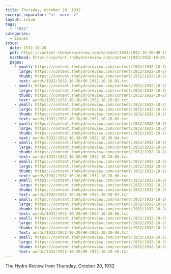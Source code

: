 ```yaml
---
title: Thursday, October 20, 1932
excerpt_separator: "<!--more-->"
layout: issue
tags:
  - "1932"
categories:
  - issues
issue:
  date: 1932-10-20
  pdf: https://content.thehydroreview.com/content/1932/1932-10-20/HR-1932-10-20.pdf
  masthead: https://content.thehydroreview.com/content/1932/1932-10-20/masthead/HR-1932-10-20.jpg
  pages:
    - small: https://content.thehydroreview.com/content/1932/1932-10-20/small/HR-1932-10-20-01.jpg
      large: https://content.thehydroreview.com/content/1932/1932-10-20/large/HR-1932-10-20-01.jpg
      thumb: https://content.thehydroreview.com/content/1932/1932-10-20/thumbnails/HR-1932-10-20-01.jpg
      text: words/1932/1932-10-20/HR-1932-10-20-01.txt
    - small: https://content.thehydroreview.com/content/1932/1932-10-20/small/HR-1932-10-20-02.jpg
      large: https://content.thehydroreview.com/content/1932/1932-10-20/large/HR-1932-10-20-02.jpg
      thumb: https://content.thehydroreview.com/content/1932/1932-10-20/thumbnails/HR-1932-10-20-02.jpg
      text: words/1932/1932-10-20/HR-1932-10-20-02.txt
    - small: https://content.thehydroreview.com/content/1932/1932-10-20/small/HR-1932-10-20-03.jpg
      large: https://content.thehydroreview.com/content/1932/1932-10-20/large/HR-1932-10-20-03.jpg
      thumb: https://content.thehydroreview.com/content/1932/1932-10-20/thumbnails/HR-1932-10-20-03.jpg
      text: words/1932/1932-10-20/HR-1932-10-20-03.txt
    - small: https://content.thehydroreview.com/content/1932/1932-10-20/small/HR-1932-10-20-04.jpg
      large: https://content.thehydroreview.com/content/1932/1932-10-20/large/HR-1932-10-20-04.jpg
      thumb: https://content.thehydroreview.com/content/1932/1932-10-20/thumbnails/HR-1932-10-20-04.jpg
      text: words/1932/1932-10-20/HR-1932-10-20-04.txt
    - small: https://content.thehydroreview.com/content/1932/1932-10-20/small/HR-1932-10-20-05.jpg
      large: https://content.thehydroreview.com/content/1932/1932-10-20/large/HR-1932-10-20-05.jpg
      thumb: https://content.thehydroreview.com/content/1932/1932-10-20/thumbnails/HR-1932-10-20-05.jpg
      text: words/1932/1932-10-20/HR-1932-10-20-05.txt
    - small: https://content.thehydroreview.com/content/1932/1932-10-20/small/HR-1932-10-20-06.jpg
      large: https://content.thehydroreview.com/content/1932/1932-10-20/large/HR-1932-10-20-06.jpg
      thumb: https://content.thehydroreview.com/content/1932/1932-10-20/thumbnails/HR-1932-10-20-06.jpg
      text: words/1932/1932-10-20/HR-1932-10-20-06.txt
    - small: https://content.thehydroreview.com/content/1932/1932-10-20/small/HR-1932-10-20-07.jpg
      large: https://content.thehydroreview.com/content/1932/1932-10-20/large/HR-1932-10-20-07.jpg
      thumb: https://content.thehydroreview.com/content/1932/1932-10-20/thumbnails/HR-1932-10-20-07.jpg
      text: words/1932/1932-10-20/HR-1932-10-20-07.txt
    - small: https://content.thehydroreview.com/content/1932/1932-10-20/small/HR-1932-10-20-08.jpg
      large: https://content.thehydroreview.com/content/1932/1932-10-20/large/HR-1932-10-20-08.jpg
      thumb: https://content.thehydroreview.com/content/1932/1932-10-20/thumbnails/HR-1932-10-20-08.jpg
      text: words/1932/1932-10-20/HR-1932-10-20-08.txt
    - small: https://content.thehydroreview.com/content/1932/1932-10-20/small/HR-1932-10-20-09.jpg
      large: https://content.thehydroreview.com/content/1932/1932-10-20/large/HR-1932-10-20-09.jpg
      thumb: https://content.thehydroreview.com/content/1932/1932-10-20/thumbnails/HR-1932-10-20-09.jpg
      text: words/1932/1932-10-20/HR-1932-10-20-09.txt
    - small: https://content.thehydroreview.com/content/1932/1932-10-20/small/HR-1932-10-20-10.jpg
      large: https://content.thehydroreview.com/content/1932/1932-10-20/large/HR-1932-10-20-10.jpg
      thumb: https://content.thehydroreview.com/content/1932/1932-10-20/thumbnails/HR-1932-10-20-10.jpg
      text: words/1932/1932-10-20/HR-1932-10-20-10.txt
---
```


The Hydro Review from Thursday, October 20, 1932

<!--more-->

